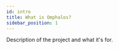 ```yaml
---
id: intro
title: What is Omphalos?
sidebar_position: 1
---
```


Description of the project and what it's for.
